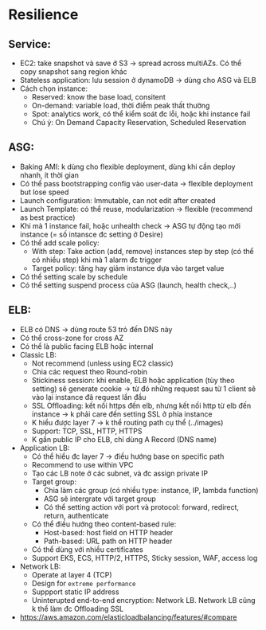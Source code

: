 # Resilience

## Service:
 - EC2: take snapshot và save ở S3 -> spread across multiAZs. Có thể copy snapshot sang region khác
 - Stateless application: lưu session ở dynamoDB -> dùng cho ASG và ELB
 - Cách chọn instance:
   - Reserved: know the base load, consitent
   - On-demand: variable load, thời điểm peak thất thường
   - Spot: analytics work, có thể kiểm soát đc lỗi, hoặc khi instance fail
   - Chú ý: On Demand Capacity Reservation, Scheduled Reservation

## ASG:
 - Baking AMI: k dùng cho flexible deployment, dùng khi cần deploy nhanh, ít thời gian
 - Có thể pass bootstrapping config vào user-data -> flexible deployment but lose speed
 - Launch configuration: Immutable, can not edit after created
 - Launch Template: có thể reuse, modularization -> flexible (recommend as best practice)
 - Khi mà 1 instance fail, hoặc unhealth check -> ASG tự động tạo mới instance (= số intansce đc setting ở Desire)
 - Có thể add scale policy: 
   - With step: Take action (add, remove) instances step by step (có thể có nhiều step) khi mà 1 alarm đc trigger
   - Target policy: tăng hay giảm instance dựa vào target value
 - Có thể setting scale by schedule
 - Có thể setting suspend process của ASG (launch, health check,..)
 
 
 ## ELB:
  - ELB có DNS -> dùng route 53 trỏ đến DNS này
  - Có thể cross-zone for cross AZ
  - Có thể là public facing ELB hoặc internal 
  - Classic LB:
    - Not recommend (unless using EC2 classic)
    - Chia các request theo Round-robin
    - Stickiness session: khi enable, ELB hoặc application (tùy theo setting) sẽ generate cookie -> từ đó những request sau từ 1 client sẽ vào lại instance đã request lần đầu
    - SSL Offloading: kết nối https đến elb, nhưng kết nối http từ elb đến instance -> k phải care đến setting SSL ở phía instance
    - K hiểu được layer 7 -> k thể routing path cụ thể (../images)
    - Support: TCP, SSL, HTTP, HTTPS
    - K gắn public IP cho ELB, chỉ dùng A Record (DNS name)
  - Application LB:
    - Có thể hiểu đc layer 7 -> điều hướng base on specific path
    - Recommend to use within VPC 
    - Tạo các LB note ở các subnet, và đc assign private IP
    - Target group: 
       - Chia làm các group (có nhiều type: instance, IP, lambda function)
       - ASG sẽ intergrate với target group
       - Có thể setting action với port và protocol: forward, redirect, return, authenticate
    - Có thể điều hướng theo content-based rule:
       - Host-based: host field on HTTP header
       - Path-based: URL path on HTTP header
    - Có thể dùng với nhiều certificates
    - Support EKS, ECS, HTTP/2, HTTPS, Sticky session, WAF, access log
  - Network LB:
    - Operate at layer 4 (TCP)
    - Design for `extreme performance`
    - Suppport static IP address
    - Uninterupted end-to-end encryption: Network LB. Network LB cũng k thể làm đc Offloading SSL
  - https://aws.amazon.com/elasticloadbalancing/features/#compare
